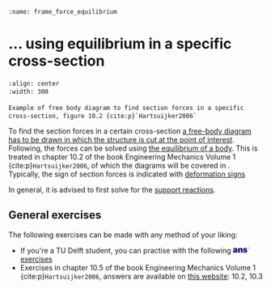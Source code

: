 ```{index} Section forces in frame structures; using equilibrium
:name: frame_force_equilibrium
```
# ... using equilibrium in a specific cross-section

```{figure} ./cross_section_data/image.png
:align: center
:width: 300

Example of free body diagram to find section forces in a specific cross-section, figure 10.2 {cite:p}`Hartsuijker2006`
```

To find the section forces in a certain cross-section [a free-body diagram has to be drawn in which the structure is cut at the point of interest](free_body_diagram_part). Following, the forces can be solved using [the equilibrium of a body](equilibrium_body). This is treated in chapter 10.2 of the book Engineering Mechanics Volume 1 {cite:p}`Hartsuijker2006`, of which the diagrams will be covered in [](section_force_diagrams). Typically, the sign of section forces is indicated with [deformation signs](deformation_sign)

In general, it is advised to first solve for the [support reactions](support).

## General exercises
The following exercises can be made with any method of your liking:
- If you're a TU Delft student, you can practise with the following [<img height="12px" src="../../images/ANS.svg" alt="ANS"> exercises](https://ans.app/digital_test/assignments/1090129/results/new)
- Exercises in chapter 10.5 of the book Engineering Mechanics Volume 1 {cite:p}`Hartsuijker2006`, answers are available on [this website](https://icozct.tudelft.nl/TUD_CT/bookanswers/vol1/Chapter10/): 10.2, 10.3